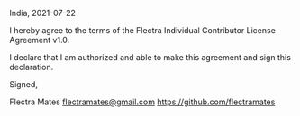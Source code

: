 India, 2021-07-22

I hereby agree to the terms of the Flectra Individual Contributor License
Agreement v1.0.

I declare that I am authorized and able to make this agreement and sign this
declaration.

Signed,

Flectra Mates flectramates@gmail.com https://github.com/flectramates

